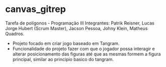 # canvas_gitrep
Tarefa de polígonos - Programação III
Integrantes:
Patrik Reisner,
Lucas Jorge Hubert (Scrum Master),
Jacson Pessoa,
Johny Klein,
Matheus Quadros.

- Projeto focado em criar jogo baseado em Tangram.
- Funcionalidade do projeto fazer com que o jogador possa interagir e alterar posicionamento das figuras até que as mesmas formem a figura principal, similar ao principio basico do tangram.
